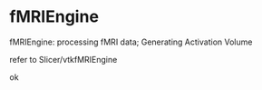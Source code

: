 fMRIEngine
==========

fMRIEngine: processing fMRI data; Generating Activation Volume


refer to Slicer/vtkfMRIEngine

ok 


